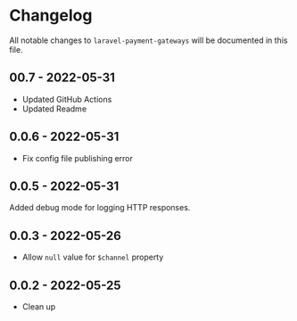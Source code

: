 # Changelog

All notable changes to `laravel-payment-gateways` will be documented in this file.

## 00.7 - 2022-05-31

- Updated GitHub Actions
- Updated Readme

## 0.0.6 - 2022-05-31

- Fix config file publishing error

## 0.0.5 - 2022-05-31

Added debug mode for logging HTTP responses.

## 0.0.3 - 2022-05-26

- Allow `null` value for `$channel` property

## 0.0.2 - 2022-05-25

- Clean up
